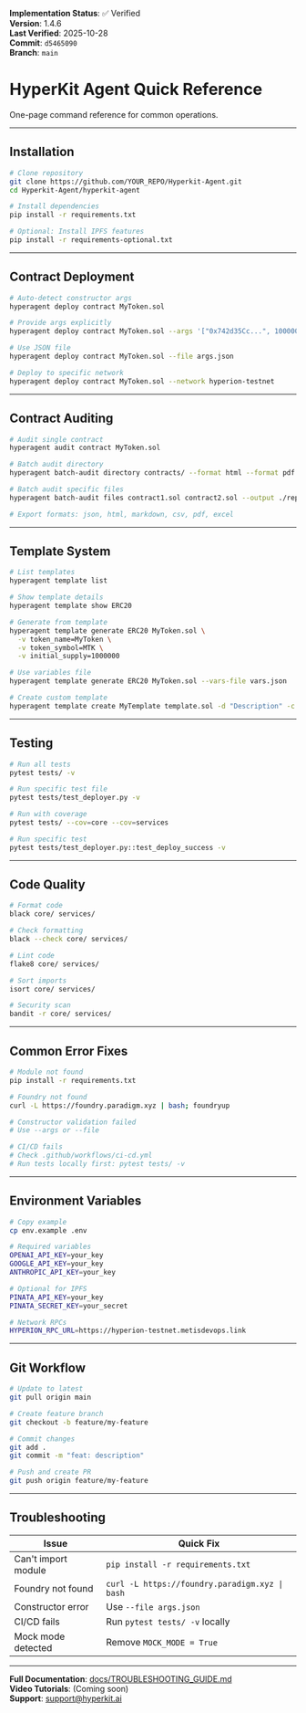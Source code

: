 <!-- AUDIT_BADGE_START -->
**Implementation Status**: ✅ Verified  
**Version**: 1.4.6  
**Last Verified**: 2025-10-28  
**Commit**: `d5465090`  
**Branch**: `main`  
<!-- AUDIT_BADGE_END -->

# HyperKit Agent Quick Reference

One-page command reference for common operations.

---

## Installation

```bash
# Clone repository
git clone https://github.com/YOUR_REPO/Hyperkit-Agent.git
cd Hyperkit-Agent/hyperkit-agent

# Install dependencies
pip install -r requirements.txt

# Optional: Install IPFS features
pip install -r requirements-optional.txt
```

---

## Contract Deployment

```bash
# Auto-detect constructor args
hyperagent deploy contract MyToken.sol

# Provide args explicitly
hyperagent deploy contract MyToken.sol --args '["0x742d35Cc...", 1000000]'

# Use JSON file
hyperagent deploy contract MyToken.sol --file args.json

# Deploy to specific network
hyperagent deploy contract MyToken.sol --network hyperion-testnet
```

---

## Contract Auditing

```bash
# Audit single contract
hyperagent audit contract MyToken.sol

# Batch audit directory
hyperagent batch-audit directory contracts/ --format html --format pdf

# Batch audit specific files
hyperagent batch-audit files contract1.sol contract2.sol --output ./reports

# Export formats: json, html, markdown, csv, pdf, excel
```

---

## Template System

```bash
# List templates
hyperagent template list

# Show template details
hyperagent template show ERC20

# Generate from template
hyperagent template generate ERC20 MyToken.sol \
  -v token_name=MyToken \
  -v token_symbol=MTK \
  -v initial_supply=1000000

# Use variables file
hyperagent template generate ERC20 MyToken.sol --vars-file vars.json

# Create custom template
hyperagent template create MyTemplate template.sol -d "Description" -c tokens
```

---

## Testing

```bash
# Run all tests
pytest tests/ -v

# Run specific test file
pytest tests/test_deployer.py -v

# Run with coverage
pytest tests/ --cov=core --cov=services

# Run specific test
pytest tests/test_deployer.py::test_deploy_success -v
```

---

## Code Quality

```bash
# Format code
black core/ services/

# Check formatting
black --check core/ services/

# Lint code
flake8 core/ services/

# Sort imports
isort core/ services/

# Security scan
bandit -r core/ services/
```

---

## Common Error Fixes

```bash
# Module not found
pip install -r requirements.txt

# Foundry not found
curl -L https://foundry.paradigm.xyz | bash; foundryup

# Constructor validation failed
# Use --args or --file

# CI/CD fails
# Check .github/workflows/ci-cd.yml
# Run tests locally first: pytest tests/ -v
```

---

## Environment Variables

```bash
# Copy example
cp env.example .env

# Required variables
OPENAI_API_KEY=your_key
GOOGLE_API_KEY=your_key
ANTHROPIC_API_KEY=your_key

# Optional for IPFS
PINATA_API_KEY=your_key
PINATA_SECRET_KEY=your_secret

# Network RPCs
HYPERION_RPC_URL=https://hyperion-testnet.metisdevops.link
```

---

## Git Workflow

```bash
# Update to latest
git pull origin main

# Create feature branch
git checkout -b feature/my-feature

# Commit changes
git add .
git commit -m "feat: description"

# Push and create PR
git push origin feature/my-feature
```

---

## Troubleshooting

| Issue | Quick Fix |
|-------|-----------|
| Can't import module | `pip install -r requirements.txt` |
| Foundry not found | `curl -L https://foundry.paradigm.xyz \| bash` |
| Constructor error | Use `--file args.json` |
| CI/CD fails | Run `pytest tests/ -v` locally |
| Mock mode detected | Remove `MOCK_MODE = True` |

---

**Full Documentation**: [docs/TROUBLESHOOTING_GUIDE.md](TROUBLESHOOTING_GUIDE.md)  
**Video Tutorials**: (Coming soon)  
**Support**: support@hyperkit.ai

